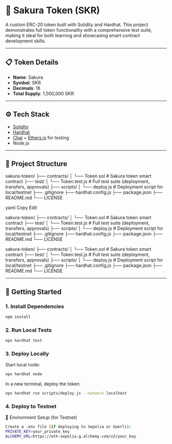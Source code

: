 # 🌸 Sakura Token (SKR)

A custom ERC-20 token built with Solidity and Hardhat. This project demonstrates full token functionality with a comprehensive test suite, 
making it ideal for both learning and showcasing smart contract development skills.

---

## 📋 Token Details

- **Name**: Sakura  
- **Symbol**: SKR  
- **Decimals**: 18  
- **Total Supply**: 1,000,000 SKR  

---

## ⚙️ Tech Stack

- [Solidity](https://soliditylang.org/)
- [Hardhat](https://hardhat.org/)
- [Chai](https://www.chaijs.com/) + [Ethers.js](https://docs.ethers.org/v5/) for testing
- Node.js

---

## 📁 Project Structure

sakura-token/
├── contracts/
│ └── Token.sol # Sakura token smart contract
├── test/
│ └── Token.test.js # Full test suite (deployment, transfers, approvals)
├── scripts/
│ └── deploy.js # Deployment script for local/testnet
├── .gitignore
├── hardhat.config.js
├── package.json
├── README.md
└── LICENSE

yaml
Copy
Edit

sakura-token/
├── contracts/
│ └── Token.sol # Sakura token smart contract
├── test/
│ └── Token.test.js # Full test suite (deployment, transfers, approvals)
├── scripts/
│ └── deploy.js # Deployment script for local/testnet
├── .gitignore
├── hardhat.config.js
├── package.json
├── README.md
└── LICENSE

sakura-token/
├── contracts/
│ └── Token.sol # Sakura token smart contract
├── test/
│ └── Token.test.js # Full test suite (deployment, transfers, approvals)
├── scripts/
│ └── deploy.js # Deployment script for local/testnet
├── .gitignore
├── hardhat.config.js
├── package.json
├── README.md
└── LICENSE


---

## 🚀 Getting Started

### 1. Install Dependencies

```bash
npm install
```

### 2. Run Local Tests

```bash
npx hardhat test
```

### 3. Deploy Locally

Start local node:
```bash
npx hardhat node
```
In a new terminal, deploy the token:
```bash
npx hardhat run scripts/deploy.js --network localhost
```
### 4. Deploy to Testnet 
🔐 Environment Setup (for Testnet)
```bash
Create a .env file (if deploying to Sepolia or Goerli):
PRIVATE_KEY=your_private_key
ALCHEMY_URL=https://eth-sepolia.g.alchemy.com/v2/your_key
```
